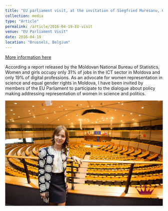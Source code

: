 ```yaml
---
title: "EU parliament visit, at the invitation of Siegfried Muresanu, Current Vice-President of the European People's Party"
collection: media
type: "Article"
permalink: /article/2016-04-19-EU-visit
venue: "EU Parliament Visit"
date: 2016-04-19
location: "Brussels, Belgium"
---
```


[More information here](http://diez.md/2016/04/19/foto-tinerele-lidere-de-la-leadershe-young-womens-academy-au-vizitat-parlamentul-european/)

According a report released by the Moldovan National Bureau of Statistics, Women and girls occupy only 31% of jobs in the ICT sector in Moldova and only 19% of digital professions. As an advocate for women representation in science and equal gender rights in Moldova, I have been invited by members of the EU Parliament to participate to the dialogue about policy making addressing representation of women in science and politics.

![Image](../images/visit.png)
